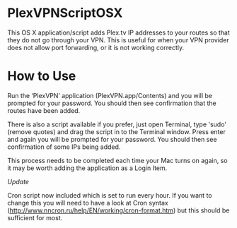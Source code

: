 # PlexVPNScriptOSX

This OS X application/script adds Plex.tv IP addresses to your routes so that they do not go through your VPN. This is useful for when your VPN provider does not allow port forwarding, or it is not working correctly.

# How to Use
Run the ‘PlexVPN’ application (PlexVPN.app/Contents) and you will be prompted for your password. You should then see confirmation that the routes have been added.

There is also a script available if you prefer, just open Terminal, type 'sudo' (remove quotes) and drag the script in to the Terminal window. Press enter and again you will be prompted for your password. You should then see confirmation of some IPs being added.

This process needs to be completed each time your Mac turns on again, so it may be worth adding the application as a Login Item.

*Update*

Cron script now included which is set to run every hour. If you want to change this you will need to have a look at Cron syntax (http://www.nncron.ru/help/EN/working/cron-format.htm) but this should be sufficient for most.
